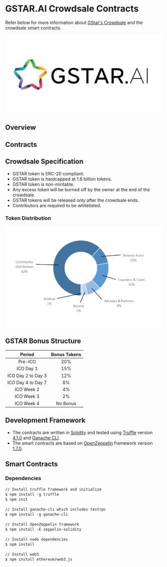 # GSTAR.AI Crowdsale Contracts

Refer below for more information about [GStar's Crowdsale][gstar.ai] and the crowdsale smart contracts.

![GStar.AI](images/logoHeaders.jpg)

## Overview

## Contracts

## Crowdsale Specification
* GSTAR token is ERC-20 compliant.
* GSTAR token is hardcapped at 1.6 billion tokens.
* GSTAR token is non-mintable.
* Any excess token will be burned off by the owner at the end of the crowdsale.
* GSTAR tokens will be released only after the crowdsale ends.
* Contributors are required to be whitelisted.

### Token Distribution

![Token Distribution Chart](images/TokenDistribution.png)

## GSTAR Bonus Structure

| Period | Bonus Tokens |
| :---: | :---: |
| Pre-ICO | 20% |
| ICO Day 1 | 15% |
| ICO Day 2 to Day 3 | 12% |
| ICO Day 4 to Day 7 | 8% |
| ICO Week 2 | 4% |
| ICO Week 3 | 2% |
| ICO Week 4 | No Bonus |

## Development Framework

* The contracts are written in [Solidity][solidity] and tested using [Truffle][truffle] version [4.1.0][truffle_v4.1.0] and [Ganache CLI][ganache].
* The smart contracts are based on [OpenZeppelin][openzeppelin] framework version [1.7.0][openzeppelin_v1.7.0].

## Smart Contracts




### Dependencies
```
// Install truffle framework and initialize
$ npm install -g truffle
$ npm init

// Install ganache-cli which includes testrpc
$ npm install -g ganache-cli

// Install OpenZeppelin framework
$ npm install -E zeppelin-solidity

// Install node dependencies
$ npm install

// Install web3
$ npm install ethereum/web3.js
```


[gstar.ai]: https://gstar.ai/
[solidity]: https://solidity.readthedocs.io/en/develop/#
[truffle]: http://truffleframework.com/
[truffle_v4.1.0]: https://github.com/trufflesuite/truffle/releases/tag/v4.1.0
[ganache]: https://github.com/trufflesuite/ganache-cli
[openzeppelin]: https://openzeppelin.org/
[openzeppelin_v1.7.0]: https://github.com/OpenZeppelin/zeppelin-solidity/releases/tag/v1.7.0
